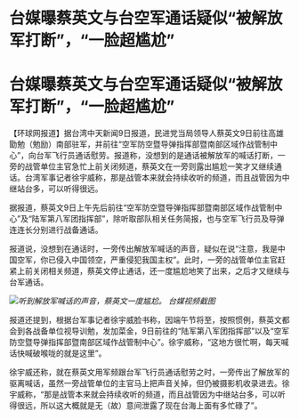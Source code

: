 # 台媒曝蔡英文与台空军通话疑似“被解放军打断”，“一脸超尴尬”

# 台媒曝蔡英文与台空军通话疑似“被解放军打断”，“一脸超尴尬”

【环球网报道】据台湾中天新闻9日报道，民进党当局领导人蔡英文9日前往高雄勖勉（勉励）南部驻军，并前往“空军防空暨导弹指挥部暨南部区域作战管制中心”，向台军飞行员通话慰劳。报道称，没想到的是通话被解放军的喊话打断，一旁的战管单位主官急忙上前关闭频道，蔡英文在一旁则露出尴尬一笑才又继续通话。台湾军事记者徐宇威称，那是战管本来就会持续收听的频道，而且战管因为中继站台多，可以听得很远。

据报道，蔡英文9日上午先后前往“空军防空暨导弹指挥部暨南部区域作战管制中心”及“陆军第八军团指挥部”，除听取部队相关任务简报，也与空军飞行员及导弹连连长分别进行战备通话。

报道说，没想到在通话时，一旁传出解放军喊话的声音，疑似在说“注意，我是中国空军，你已侵入中国领空，严重侵犯我国主权”。此时，一旁的战管单位主官赶紧上前关闭相关频道，蔡英文停止通话，还一度尴尬地笑了出来，之后才又继续与台军通话。

![](https://inews.gtimg.com/om_bt/OSRQt2ULeMkXMeY0e-2QlYr8eBhayAQWqOSWepm4DAOicAA/1000)_听到解放军喊话的声音，蔡英文一度尴尬。
台媒视频截图_

报道还提到，根据台军事记者徐宇威脸书称，因端午节将至，按照惯例，蔡英文都会到各战备单位视导训勉，发加菜金，9日前往的“陆军第八军团指挥部”以及“空军防空暨导弹指挥部暨南部区域作战管制中心”。徐宇威称，“这地方很忙啊，每天喊话快喊破喉咙的就是这里”。

徐宇威还称，就在蔡英文用军频跟台军飞行员通话慰劳之时，一旁传出了解放军的驱离喊话，虽然一旁战管单位的主官马上把声音关掉，但仍被摄影机收录进去。徐宇威称，“那是战管本来就会持续收听的频道，而且战管因为中继站台多，可以听得很远，所以这大概就是无（故）意间泄露了现在台海上面有多忙碌了”。

